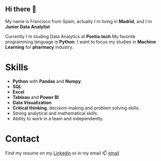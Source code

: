 ## Hi there 👋

My name is Francisco from Spain, actually I´m living in **Madrid**, and I´m **Junior Data Analylist**

Currently I´m studing Data Analytics at **Pontia.tech** 
My favorite programming language is **Python**.
I want to focus my studies in **Machine Learning** for **pharmacy** industry.

# Skills

- **Python** with **Pandas** and **Numpy**.
- **SQL**
- **Excel**
- **Tableau** and **Power BI**
- **Data Visualization**
- **Critical thinking**, decision-making and problem solving skills. 
- Strong analytical and mathematical skills.
- Ability to work in a team and independently.

# Contact

Find my resume on my [Linkedin](www.linkedin.com/in/francisco-nortes-parra)
or in my email 📫 [email](fnprograming@gmail.com)

